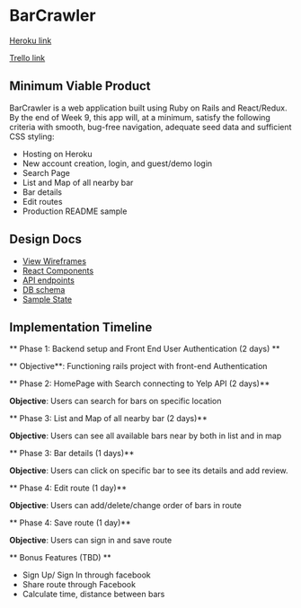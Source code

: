 # BarCrawler

[Heroku link](https://www.heroku.com/)

[Trello link ](https://trello.com/b/OQTveoS9/barcrawler)


## Minimum Viable Product

BarCrawler is a web application built using Ruby on Rails and React/Redux. By the end of Week 9, this app will, at a minimum, satisfy the following criteria with smooth, bug-free navigation, adequate seed data and sufficient CSS styling:

- Hosting on Heroku
- New account creation, login, and guest/demo login
- Search Page
- List and Map of all nearby bar
- Bar details
- Edit routes
- Production README sample


## Design Docs

- [View Wireframes](https://github.com/aivytran/BarCrawler/tree/master/docs/wireframes)
- [React Components](https://github.com/aivytran/BarCrawler/blob/master/docs/component-hierarchy.md)
- [API endpoints](https://github.com/aivytran/BarCrawler/blob/master/docs/api-endpoints.md)
- [DB schema](https://github.com/aivytran/BarCrawler/blob/master/docs/schema.md)
- [Sample State](https://github.com/aivytran/BarCrawler/blob/master/docs/sample-state.md)

## Implementation Timeline

** Phase 1: Backend setup and Front End User Authentication (2 days) **

** Objective**: Functioning rails project with front-end Authentication

** Phase 2: HomePage with Search connecting to Yelp API  (2 days)**

**Objective**: Users can search for bars on specific location

** Phase 3: List and Map of all nearby bar  (2 days)**

**Objective**: Users can see all available bars near by both in list and in map

** Phase 3: Bar details (1 days)**

**Objective**: Users can click on specific bar to see its details and add review.

** Phase 4: Edit route (1 day)**

**Objective**: Users can add/delete/change order of bars in route

** Phase 4: Save route (1 day)**

**Objective**: Users can sign in and save route

** Bonus Features (TBD) **

- Sign Up/ Sign In through facebook
- Share route through Facebook
- Calculate time, distance between bars
